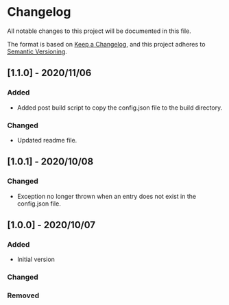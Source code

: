 # Changelog
All notable changes to this project will be documented in this file.

The format is based on [Keep a Changelog](https://keepachangelog.com/en/1.0.0/),
and this project adheres to [Semantic Versioning](https://semver.org/spec/v2.0.0.html).

## [1.1.0] - 2020/11/06
### Added
- Added post build script to copy the config.json file to the build directory.

### Changed
- Updated readme file.

## [1.0.1] - 2020/10/08
### Changed
- Exception no longer thrown when an entry does not exist in the config.json file.

## [1.0.0] - 2020/10/07
### Added
- Initial version

### Changed

### Removed